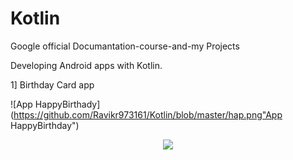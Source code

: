 # Kotlin
Google official Documantation-course-and-my Projects 

Developing Android apps with Kotlin.

1] Birthday Card app

![App HappyBirthady](https://github.com/Ravikr973161/Kotlin/blob/master/hap.png"App HappyBirthday")
<p align="center"><img src="master/hap.png" /></p>

